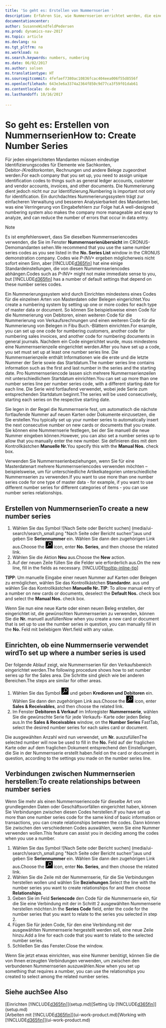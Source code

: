 ```yaml
---
title: 'So geht es: Erstellen von Nummernserien '
description: Erfahren Sie, wie Nummernserien errichtet werden, die eindeutigen  ID Codes zu Konten und Belegen in Dynamics NAV zugewiesen werden.
documentationcenter: 
author: SusanneWindfeldPedersen
ms.prod: dynamics-nav-2017
ms.topic: article
ms.devlang: na
ms.tgt_pltfrm: na
ms.workload: na
ms.search.keywords: numbers, numbering
ms.date: 06/02/2017
ms.author: solsen
ms.translationtype: HT
ms.sourcegitcommit: 4fefaef7380ac10836fcac404eea006f55d8556f
ms.openlocfilehash: 643e3e6a3374a2364f850c9d77ca3f59f01dab61
ms.contentlocale: de-de
ms.lasthandoff: 10/16/2017

---
```

# <a name="how-to-create-number-series"></a><span data-ttu-id="db1e3-103">So geht es: Erstellen von Nummernserien</span><span class="sxs-lookup"><span data-stu-id="db1e3-103">How to: Create Number Series</span></span>
<span data-ttu-id="db1e3-104">Für jeden eingerichteten Mandanten müssen eindeutige Identifizierungscodes für Elemente wie Sachkonten, Debitor-/Kreditorkonten, Rechnungen und andere Belege zugeordnet werden.</span><span class="sxs-lookup"><span data-stu-id="db1e3-104">For each company that you set up, you need to assign unique identification codes to things such as general ledger accounts, customer and vendor accounts, invoices, and other documents.</span></span> <span data-ttu-id="db1e3-105">Die Nummerierung dient jedoch nicht nur zur Identifizierung.</span><span class="sxs-lookup"><span data-stu-id="db1e3-105">Numbering is important not only for identification.</span></span> <span data-ttu-id="db1e3-106">Ein durchdachtes Nummerierungssystem trägt zur einfacheren Verwaltung und besseren Analysierbarkeit des Mandanten bei, was eine Verringerung von Eingabefehlern zur Folge hat.</span><span class="sxs-lookup"><span data-stu-id="db1e3-106">A well-designed numbering system also makes the company more manageable and easy to analyze, and can reduce the number of errors that occur in data entry.</span></span>

> [!NOTE]  
>   <span data-ttu-id="db1e3-107">Es ist empfehlenswert, dass Sie dieselben Nummernseriencodes verwenden, die Sie im Fenster **Nummernserienübersicht** im CRONUS-Demomandanten sehen.</span><span class="sxs-lookup"><span data-stu-id="db1e3-107">We recommend that you use the same number series codes as you see listed in the **No. Series List** window in the CRONUS demonstration company.</span></span> <span data-ttu-id="db1e3-108">Codes wie *P-INV+* ergeben möglicherweis nicht sofort einen Sinn, aber [!INCLUDE[d365fin](includes/d365fin_md.md)] hat eine einige Standardeinstellungen, die von diesen Nummernseriencodes abhängen.</span><span class="sxs-lookup"><span data-stu-id="db1e3-108">Codes such as *P-INV+* might not make immediate sense to you, but [!INCLUDE[d365fin](includes/d365fin_md.md)] has a number of default settings that depend on these number series codes.</span></span>

<span data-ttu-id="db1e3-109">Ein Nummerierungssystem wird durch Einrichten mindestens eines Codes für die einzelnen Arten von Masterdaten oder Belegen eingerichtet.</span><span class="sxs-lookup"><span data-stu-id="db1e3-109">You create a numbering system by setting up one or more codes for each type of master data or document.</span></span> <span data-ttu-id="db1e3-110">So können Sie beispielsweise einen Code für die Nummerierung von Debitoren, einen weiteren Code für die Nummerierung von Verkaufsrechnungen und einen weiteren Code für die Nummerierung von Belegen in Fibu Buch.-Blättern einrichten.</span><span class="sxs-lookup"><span data-stu-id="db1e3-110">For example, you can set up one code for numbering customers, another code for numbering sales invoices, and another code for numbering documents in general journals.</span></span> <span data-ttu-id="db1e3-111">Nachdem ein Code eingerichtet wurde, muss mindestens eine Nummernserienzeile eingerichtet werden.</span><span class="sxs-lookup"><span data-stu-id="db1e3-111">After you have set up a code, you set must set up at least one number series line.</span></span> <span data-ttu-id="db1e3-112">Die Nummernserienzeile enthält Informationen wie die erste und die letzte Nummer der Serie sowie das Startdatum.</span><span class="sxs-lookup"><span data-stu-id="db1e3-112">The number series line contains information such as the first and last number in the series and the starting date.</span></span> <span data-ttu-id="db1e3-113">Pro Nummernseriencode lassen sich mehrere Nummernserienzeilen mit unterschiedlichem Startdatum einrichten.</span><span class="sxs-lookup"><span data-stu-id="db1e3-113">You can set up more than one number series line per number series code, with a different starting date for each line.</span></span> <span data-ttu-id="db1e3-114">Die Serie wird fortlaufend verwendet, wobei jede Serie zum entsprechenden Startdatum beginnt.</span><span class="sxs-lookup"><span data-stu-id="db1e3-114">The series will be used consecutively, starting each series on the respective starting date.</span></span>

<span data-ttu-id="db1e3-115">Sie legen in der Regel die Nummernserie fest, um automatisch die nächste fortlaufende Nummer auf neuen Karten oder Dokumente einzusetzen, die Sie erstellen.</span><span class="sxs-lookup"><span data-stu-id="db1e3-115">You typically set up your number series to automatically insert the next consecutive number on new cards or documents that you create.</span></span> <span data-ttu-id="db1e3-116">Sie können eine Nummernserie festlegen, bei der Sie manuell die neue Nummer eingeben können.</span><span class="sxs-lookup"><span data-stu-id="db1e3-116">However, you can also set a number series up to allow that you manually enter the new number.</span></span> <span data-ttu-id="db1e3-117">Sie definieren dies mit dem Kontrollkästchen **Manuelle Nr.**</span><span class="sxs-lookup"><span data-stu-id="db1e3-117">You specify this with the **Manual Nos.** check box.</span></span>

<span data-ttu-id="db1e3-118">Verwenden Sie Nummernserienbeziehungen, wenn Sie für eine Masterdatenart mehrere Nummernseriencodes verwenden möchten – beispielsweise, um für unterschiedliche Artikelkategorien unterschiedliche Nummernserien zu verwenden.</span><span class="sxs-lookup"><span data-stu-id="db1e3-118">If you want to use more than one number series code for one type of master data - for example, if you want to use different number series for different categories of items - you can use number series relationships.</span></span>

## <a name="to-create-a-new-number-series"></a><span data-ttu-id="db1e3-119">Erstellen von Nummernserien</span><span class="sxs-lookup"><span data-stu-id="db1e3-119">To create a new number series</span></span>
1. <span data-ttu-id="db1e3-120">Wählen Sie das Symbol ![Nach Seite oder Bericht suchen] (media/ui-search/search_small.png "Nach Seite oder Bericht suchen")aus und geben Sie **Seriennummer** ein. Wählen Sie dann den zugehörigen Link aus.</span><span class="sxs-lookup"><span data-stu-id="db1e3-120">Choose the ![Search for Page or Report](media/ui-search/search_small.png "Search for Page or Report icon") icon, enter **No. Series**, and then choose the related link.</span></span>
2. <span data-ttu-id="db1e3-121">Wählen Sie die Aktion **Neu** aus.</span><span class="sxs-lookup"><span data-stu-id="db1e3-121">Choose the **New** action.</span></span>
3. <span data-ttu-id="db1e3-122">Auf der neuen Zeile füllen Sie die Felder wie erforderlich aus.</span><span class="sxs-lookup"><span data-stu-id="db1e3-122">On the new line, fill in the fields as necessary.</span></span> [!INCLUDE[tooltip-inline-tip](includes/tooltip-inline-tip_md.md)]

<span data-ttu-id="db1e3-123">**TIPP**: Um manuelle Eingabe einer neuen Nummer auf Karten oder Belegen zu ermöglichen, wählen Sie das Kontrollkästchen **Standardnr.** aus und wählen Sie das Kontrollkästchen **Manuelle Nr.**.</span><span class="sxs-lookup"><span data-stu-id="db1e3-123">**TIP**: To allow manual entry of a number on new cards or documents, deselect the **Default Nos.** check box and select the **Manual Nos.** check box.</span></span>

<span data-ttu-id="db1e3-124">Wenn Sie nun eine neue Karte oder einen neuen Beleg erstellen, der eingerichtet ist, die gewünschten Nummernserien zu verwenden, können Sie die **Nr.** manuell ausfüllen</span><span class="sxs-lookup"><span data-stu-id="db1e3-124">Now when you create a new card or document that is set up to use the number series in question, you can manually fill in the **No.**</span></span> <span data-ttu-id="db1e3-125">Feld mit beliebigem Wert.</span><span class="sxs-lookup"><span data-stu-id="db1e3-125">field with any value.</span></span>  

## <a name="to-set-up-where-a-number-series-is-used"></a><span data-ttu-id="db1e3-126">Einrichten, ob eine Nummernserie verwendet wird</span><span class="sxs-lookup"><span data-stu-id="db1e3-126">To set up where a number series is used</span></span>
<span data-ttu-id="db1e3-127">Der folgende Ablauf zeigt, wie Nummernserien für den Verkaufsbereich eingerichtet werden.</span><span class="sxs-lookup"><span data-stu-id="db1e3-127">The following procedure shows how to set number series up for the Sales area.</span></span> <span data-ttu-id="db1e3-128">Die Schritte sind gleich wie bei anderen Bereichen.</span><span class="sxs-lookup"><span data-stu-id="db1e3-128">The steps are similar for other areas.</span></span>
1. <span data-ttu-id="db1e3-129">Wählen Sie das Symbol ![Nach Seite oder Bericht suchen](media/ui-search/search_small.png "Nach Seite oder Bericht suchen") und geben **Kredioren und Debitoren** ein. Wählen Sie dann den zugehörigen Link aus.</span><span class="sxs-lookup"><span data-stu-id="db1e3-129">Choose the ![Search for Page or Report](media/ui-search/search_small.png "Search for Page or Report icon") icon, enter **Sales & Receivables**, and then choose the related link.</span></span>
2. <span data-ttu-id="db1e3-130">Im Fenster **Debitoren & Verkauf** im Inforegister **Nummernserie**, wählen Sie die gewünschte Serie für jede Verkaufs- Karte oder jeden Beleg aus.</span><span class="sxs-lookup"><span data-stu-id="db1e3-130">In the **Sales & Receivables** window, on the **Number Series** FastTab, select the desired number series for each sales card or document.</span></span>

<span data-ttu-id="db1e3-131">Die ausgewählten Anzahl wird nun verwendet, um **Nr.** auszufüllen</span><span class="sxs-lookup"><span data-stu-id="db1e3-131">The selected number will now be used to fill in the **No.**</span></span> <span data-ttu-id="db1e3-132">Feld auf der fraglichen Karte oder auf dem fraglichen Dokument entsprechend den Einstellungen, die Sie in der Nummernserie erstellt haben.</span><span class="sxs-lookup"><span data-stu-id="db1e3-132">field on the card or document in question, according to the settings you made on the number series line.</span></span>

## <a name="to-create-relationships-between-number-series"></a><span data-ttu-id="db1e3-133">Verbindungen zwischen Nummernserien herstellen:</span><span class="sxs-lookup"><span data-stu-id="db1e3-133">To create relationships between number series</span></span>
<span data-ttu-id="db1e3-134">Wenn Sie mehr als einen Nummernseriencode für dieselbe Art von grundlegenden Daten oder Geschäftsvorfällen eingerichtet haben, können Sie Verbindungen zwischen diesen Codes herstellen.</span><span class="sxs-lookup"><span data-stu-id="db1e3-134">If you have set up more than one number series code for the same kind of basic information or transactions, you can create relationships between the codes.</span></span> <span data-ttu-id="db1e3-135">Dann können Sie zwischen den verschiedenen Codes auswählen, wenn Sie eine Nummer verwenden wollen.</span><span class="sxs-lookup"><span data-stu-id="db1e3-135">This feature can assist you in deciding among the codes when you use a number.</span></span>

1. <span data-ttu-id="db1e3-136">Wählen Sie das Symbol ![Nach Seite oder Bericht suchen] (media/ui-search/search_small.png "Nach Seite oder Bericht suchen")aus und geben Sie **Seriennummer** ein. Wählen Sie dann den zugehörigen Link aus.</span><span class="sxs-lookup"><span data-stu-id="db1e3-136">Choose the ![Search for Page or Report](media/ui-search/search_small.png "Search for Page or Report icon") icon, enter **No. Series**, and then choose the related link.</span></span>
2. <span data-ttu-id="db1e3-137">Wählen Sie die Zeile mit der Nummernserie, für die Sie Verbindungen herstellen wollen und wählen Sie **Beziehungen**.</span><span class="sxs-lookup"><span data-stu-id="db1e3-137">Select the line with the number series you want to create relationships for and then choose **Relationships**.</span></span>
3. <span data-ttu-id="db1e3-138">Geben Sie im Feld **Seriencode** den Code für die Nummernserie ein, für die Sie eine Verbindung mit der in Schritt 2 ausgewählten Nummernserie herstellen möchten.</span><span class="sxs-lookup"><span data-stu-id="db1e3-138">In the **Series Code** field, enter the code for the number series that you want to relate to the series you selected in step 2.</span></span>
4. <span data-ttu-id="db1e3-139">Fügen Sie für jeden Code, für den eine Verbindung mit der ausgewählten Nummernserie hergestellt werden soll, eine neue Zeile hinzu.</span><span class="sxs-lookup"><span data-stu-id="db1e3-139">Add a line for each code that you want to relate to the selected number series.</span></span>
5. <span data-ttu-id="db1e3-140">Schließen Sie das Fenster.</span><span class="sxs-lookup"><span data-stu-id="db1e3-140">Close the window.</span></span>

<span data-ttu-id="db1e3-141">Wenn Sie jetzt etwas einrichten, was eine Nummer benötigt, können Sie die von Ihnen erzeugten Verbindungen verwenden, um zwischen den verbundenen Nummernserien auszuwählen.</span><span class="sxs-lookup"><span data-stu-id="db1e3-141">Now when you set up something that requires a number, you can use the relationships you created to select among the related number series.</span></span>

## <a name="see-also"></a><span data-ttu-id="db1e3-142">Siehe auch</span><span class="sxs-lookup"><span data-stu-id="db1e3-142">See Also</span></span>
<span data-ttu-id="db1e3-143">[Einrichten [!INCLUDE[d365fin](includes/d365fin_md.md)]](setup.md)</span><span class="sxs-lookup"><span data-stu-id="db1e3-143">[Setting Up [!INCLUDE[d365fin](includes/d365fin_md.md)]](setup.md)</span></span>  
<span data-ttu-id="db1e3-144">[Arbeiten mit [!INCLUDE[d365fin](includes/d365fin_md.md)]](ui-work-product.md)</span><span class="sxs-lookup"><span data-stu-id="db1e3-144">[Working with [!INCLUDE[d365fin](includes/d365fin_md.md)]](ui-work-product.md)</span></span>  

